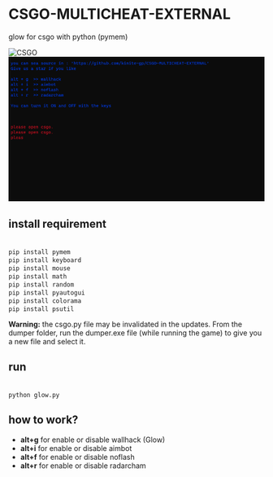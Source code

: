 # CSGO-MULTICHEAT-EXTERNAL

glow for csgo with python (pymem)

![CSGO](https://prod.assets.earlygamecdn.com/images/csgo-2.jpg?mtime=1678019572 "CSGO ARTWORK")
![1](https://github.com/kinite-gp/CSGO-MULTICHEAT-EXTERNAL/blob/main/pic/1.png "1")

## install requirement

```commandline

pip install pymem
pip install keyboard
pip install mouse
pip install math
pip install random
pip install pyautogui
pip install colorama
pip install psutil

```

**Warning:** the csgo.py file may be invalidated in the updates. From the dumper folder, run the dumper.exe file (while running the game) to give you a new file and select it.

## run

```commandline

python glow.py

```

## how to work?

- **alt+g** for enable or disable wallhack (Glow)
- **alt+i** for enable or disable aimbot
- **alt+f** for enable or disable noflash
- **alt+r** for enable or disable radarcham
